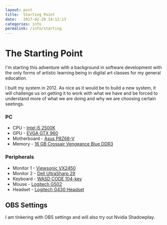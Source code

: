 ```yaml
---
layout: post
title:  Starting Point
date:   2017-02-20 14:12:13
categories: info
permalink: /info/starting
---
```


# The Starting Point

I'm starting this adventure with a background in software development with the only forms of artistic learning being in digital art classes for my general education.

I built my system in 2012. As nice as it would be to build a new system, it will challenge us on getting it to work with what we have and be forced to understand more of what we are doing and why we are choosing certain seetings.

### PC
* CPU - [Intel i5 2500K](http://amzn.to/2lN7k4W)
* GPU - [EVGA GTX 960](http://amzn.to/2laxJ9j)
* Motherboard - [Asus P8Z68-V](http://amzn.to/2lNgj67)
* Memory - [16 GB Crossair Vengeance Blue DDR3](http://amzn.to/2lxtQfI)

### Peripherals
* Monitor 1 - [Viewsonic VX2450](http://amzn.to/2m9I3CA)
* Monitor 2 - [Dell UltraSharp 29 ](http://amzn.to/2lxntJ7)
* Keyboard - [WASD CODE 104-key](http://amzn.to/2layQps)
* Mouse - [Logitech G502](http://amzn.to/2lHD4rV)
* Headset - [Logitech G430 Headset](http://amzn.to/2m9HKaP)


## OBS Settings

I am tinkering with OBS settings and will also try out Nvidia Shadowplay.
